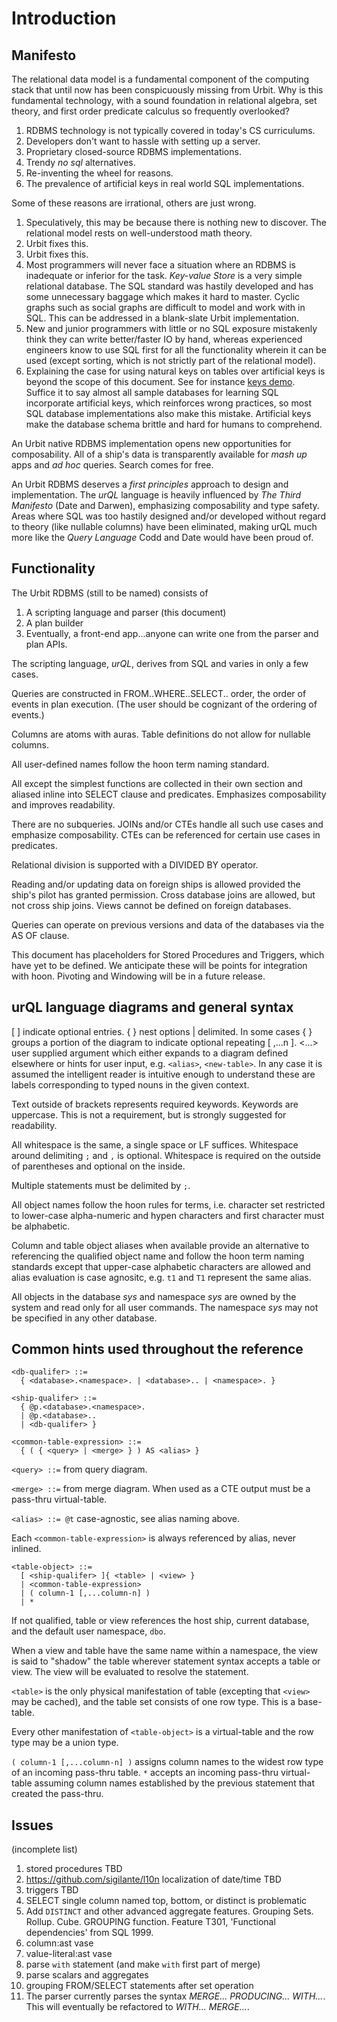 # Introduction

## Manifesto

The relational data model is a fundamental component of the computing stack that until now has been conspicuously missing from Urbit. Why is this fundamental technology, with a sound foundation in relational algebra, set theory, and first order predicate calculus so frequently overlooked?

1. RDBMS technology is not typically covered in today's CS curriculums.
2. Developers don't want to hassle with setting up a server.
3. Proprietary closed-source RDBMS implementations.
4. Trendy _no sql_ alternatives.
5. Re-inventing the wheel for reasons.
6. The prevalence of artificial keys in real world SQL implementations.

Some of these reasons are irrational, others are just wrong.

1. Speculatively, this may be because there is nothing new to discover. The relational model rests on well-understood math theory.
2. Urbit fixes this.
3. Urbit fixes this.
4. Most programmers will never face a situation where an RDBMS is inadequate or inferior for the task. _Key-value Store_ is a very simple  relational database. The SQL standard was hastily developed and has some unnecessary baggage which makes it hard to master. Cyclic graphs such as social graphs are difficult to model and work with in SQL. This can be addressed in a blank-slate Urbit implementation.
5. New and junior programmers with little or no SQL exposure mistakenly think they can write better/faster IO by hand, whereas experienced engineers know to use SQL first for all the functionality wherein it can be used (except sorting, which is not strictly part of the relational model).
6. Explaining the case for using natural keys on tables over artificial keys is beyond the scope of this document. See for instance [keys demo](https://github.com/ami-levin/Keys-Session/blob/master/Keys_Demo.sql). Suffice it to say almost all sample databases for learning SQL incorporate artificial keys, which reinforces wrong practices, so most SQL database implementations also make this mistake. Artificial keys make the database schema brittle and hard for humans to comprehend.


An Urbit native RDBMS implementation opens new opportunities for composability. All of a ship's data is transparently available for _mash up_ apps and _ad hoc_ queries. Search comes for free.

An Urbit RDBMS deserves a _first principles_ approach to design and implementation. The _urQL_ language is heavily influenced by _The Third Manifesto_ (Date and Darwen), emphasizing composability and type safety. Areas where SQL was too hastily designed and/or developed without regard to theory (like nullable columns) have been eliminated, making urQL much more like the _Query Language_ Codd and Date would have been proud of.

## Functionality

The Urbit RDBMS (still to be named) consists of

1. A scripting language and parser (this document)
2. A plan builder
3. Eventually, a front-end app...anyone can write one from the parser and plan APIs.

The scripting language, _urQL_, derives from SQL and varies in only a few cases.

Queries are constructed in FROM..WHERE..SELECT.. order, the order of events in plan execution.
(The user should be cognizant of the ordering of events.)

Columns are atoms with auras.
Table definitions do not allow for nullable columns.

All user-defined names follow the hoon term naming standard.

All except the simplest functions are collected in their own section and aliased inline into SELECT clause and predicates.
Emphasizes composability and improves readability.

There are no subqueries.
JOINs and/or CTEs handle all such use cases and emphasize composability.
CTEs can be referenced for certain use cases in predicates.

Relational division is supported with a DIVIDED BY operator.

Reading and/or updating data on foreign ships is allowed provided the ship's pilot has granted permission.
Cross database joins are allowed, but not cross ship joins.
Views cannot be defined on foreign databases.

Queries can operate on previous versions and data of the databases via the AS OF clause.

This document has placeholders for Stored Procedures and Triggers, which have yet to be defined. We anticipate these will be points for integration with hoon.
Pivoting and Windowing will be in a future release.

## urQL language diagrams and general syntax

[ ] indicate optional entries.
{ } nest options | delimited.
In some cases { } groups a portion of the diagram to indicate optional repeating [ ,...n ].
\<...> user supplied argument which either expands to a diagram defined elsewhere or hints for user input, e.g. `<alias>`, `<new-table>`. In any case it is assumed the intelligent reader is intuitive enough to understand these are labels corresponding to typed nouns in the given context.

Text outside of brackets represents required keywords.
Keywords are uppercase. This is not a requirement, but is strongly suggested for readability.

All whitespace is the same, a single space or LF suffices.
Whitespace around delimiting `;` and `,` is optional.
Whitespace is required on the outside of parentheses and optional on the inside.

Multiple statements must be delimited by `;`.

All object names follow the hoon rules for terms, i.e. character set restricted to lower-case alpha-numeric and hypen characters and first character must be alphabetic.

Column and table object aliases when available provide an alternative to referencing the qualified object name and follow the hoon term naming standards except that upper-case alphabetic characters are allowed and alias evaluation is case agnositc, e.g. `t1` and `T1` represent the same alias.

All objects in the database *sys* and namespace *sys* are owned by the system and read only for all user commands. The namespace *sys* may not be specified in any other database.

## Common hints used throughout the reference

```
<db-qualifer> ::=
  { <database>.<namespace>. | <database>.. | <namespace>. }
```

```
<ship-qualifer> ::=
  { @p.<database>.<namespace>.
  | @p.<database>..
  | <db-qualifer> }
```

```
<common-table-expression> ::=
  { ( { <query> | <merge> } ) AS <alias> }
```

`<query> ::=` from query diagram.

`<merge> ::=` from merge diagram. When used as a CTE output must be a pass-thru virtual-table.

`<alias> ::= @t` case-agnostic, see alias naming above.

Each `<common-table-expression>` is always referenced by alias, never inlined.

```
<table-object> ::=
  [ <ship-qualifer> ]{ <table> | <view> }
  | <common-table-expression>
  | ( column-1 [,...column-n] )
  | *
```

If not qualified, table or view references the host ship, current database, and the default user namespace, `dbo`.

When a view and table have the same name within a namespace, the view is said to "shadow" the table wherever statement syntax accepts a table or view. The view will be evaluated to resolve the statement.

`<table>` is the only physical manifestation of table (excepting that `<view>` may be cached), and the table set consists of one row type. This is a base-table.

Every other manifestation of `<table-object>` is a virtual-table and the row type may be a union type.

`( column-1 [,...column-n] )` assigns column names to the widest row type of an incoming pass-thru table. `*` accepts an incoming pass-thru virtual-table assuming column names established by the previous statement that created the pass-thru.

## Issues

(incomplete list)
1. stored procedures TBD
2. https://github.com/sigilante/l10n localization of date/time TBD
3. triggers TBD
4. SELECT single column named top, bottom, or distinct is problematic
5. Add `DISTINCT` and other advanced aggregate features. Grouping Sets. Rollup. Cube. GROUPING function. Feature T301, 'Functional dependencies' from SQL 1999.
6. column:ast vase
7. value-literal:ast vase
8. parse `with` statement (and make `with` first part of merge)
9. parse scalars and aggregates
10. grouping FROM/SELECT statements after set operation
11. The parser currently parses the syntax *MERGE... PRODUCING... WITH...*. This will eventually be refactored to *WITH... MERGE...*.
